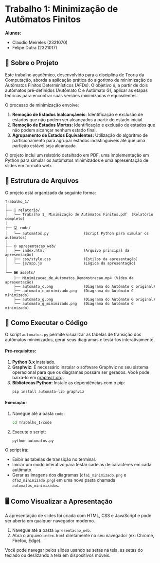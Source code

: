 # Trabalho 1: Minimização de Autômatos Finitos

**Alunos:**
* Claudio Meireles (2321070)
* Felipe Dutra (2321017)

## 🎯 Sobre o Projeto

Este trabalho acadêmico, desenvolvido para a disciplina de Teoria da Computação, aborda a aplicação prática do algoritmo de minimização de Autômatos Finitos Determinísticos (AFDs). O objetivo é, a partir de dois autômatos pré-definidos (Autômato C e Autômato G), aplicar as etapas teóricas para encontrar suas versões minimizadas e equivalentes.

O processo de minimização envolve:
1.  **Remoção de Estados Inalcançáveis:** Identificação e exclusão de estados que não podem ser alcançados a partir do estado inicial.
2.  **Remoção de Estados Mortos:** Identificação e exclusão de estados que não podem alcançar nenhum estado final.
3.  **Agrupamento de Estados Equivalentes:** Utilização do algoritmo de particionamento para agrupar estados indistinguíveis até que uma partição estável seja alcançada.

O projeto inclui um relatório detalhado em PDF, uma implementação em Python para simular os autômatos minimizados e uma apresentação de slides em formato web.

## 📁 Estrutura de Arquivos

O projeto está organizado da seguinte forma:

```
Trabalho_1/
│
├── 📄 relatorio/
│   └── Trabalho 1_ Minimização de Autômatos Finitos.pdf  (Relatório completo)
│
├── 💻 code/
│   └── automatos.py                (Script Python para simular os autômatos)
│
├── 🌐 apresentacao_web/
│   ├── index.html                  (Arquivo principal da apresentação)
│   ├── css/style.css               (Estilos da apresentação)
│   └── js/app.js                   (Lógica da apresentação)
│
└── 🖼️ assets/
    ├── Minimizacao_de_Automatos_Demonstracao.mp4 (Vídeo da apresentação)
    ├── automato_c.png              (Diagrama do Autômato C original)
    ├── automato_c_minimizado.png   (Diagrama do Autômato C minimizado)
    ├── automato_g.png              (Diagrama do Autômato G original)
    └── automato_g_minimizado.png   (Diagrama do Autômato G minimizado)
```

## 🚀 Como Executar o Código

O script `automatos.py` permite visualizar as tabelas de transição dos autômatos minimizados, gerar seus diagramas e testá-los interativamente.

#### **Pré-requisitos:**
1.  **Python 3.x** instalado.
2.  **Graphviz:** É necessário instalar o software Graphviz no seu sistema operacional para que os diagramas possam ser gerados. Você pode baixá-lo em [graphviz.org](https://graphviz.org/download/).
3.  **Bibliotecas Python:** Instale as dependências com o pip:
    ```bash
    pip install automata-lib graphviz
    ```

#### **Execução:**
1.  Navegue até a pasta `code`:
    ```bash
    cd Trabalho_1/code
    ```
2.  Execute o script:
    ```bash
    python automatos.py
    ```

O script irá:
* Exibir as tabelas de transição no terminal.
* Iniciar um modo interativo para testar cadeias de caracteres em cada autômato.
* Gerar as imagens dos diagramas (`dfa1_minimizado.png` e `dfa2_minimizado.png`) em uma nova pasta chamada `automatos_minimizados`.

## 🖥️ Como Visualizar a Apresentação

A apresentação de slides foi criada com HTML, CSS e JavaScript e pode ser aberta em qualquer navegador moderno.

1.  Navegue até a pasta `apresentacao_web`.
2.  Abra o arquivo `index.html` diretamente no seu navegador (ex: Chrome, Firefox, Edge).

Você pode navegar pelos slides usando as setas na tela, as setas do teclado ou deslizando a tela em dispositivos móveis.
